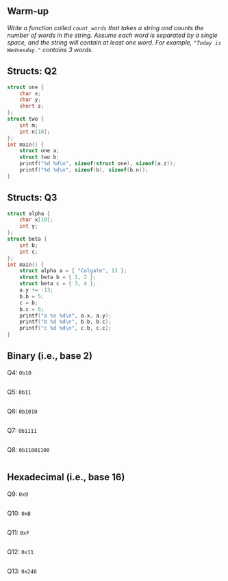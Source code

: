## Warm-up 
_Write a function called `count_words` that takes a string and counts the number of words in the string. Assume each word is separated by a single space, and the string will contain at least one word. For example, `"Today is Wednesday."` contains 3 words._

<div style="page-break-after: always;"></div>

## Structs: Q2
```C
struct one {
    char x;
    char y;
    short z;
};
struct two {
    int m;
    int n[10];
};
int main() {
    struct one a;
    struct two b;
    printf("%d %d\n", sizeof(struct one), sizeof(a.z));
    printf("%d %d\n", sizeof(b), sizeof(b.n));
}
```

<div style="page-break-after: always;"></div>

## Structs: Q3
```C
struct alpha {
    char x[10];
    int y;
};
struct beta {
    int b;
    int c;
};
int main() {
    struct alpha a = { "Colgate", 13 };
    struct beta b = { 1, 2 };
    struct beta c = { 3, 4 };
    a.y += -13;
    b.b = 5;
    c = b;
    b.c = 6;
    printf("a %s %d\n", a.x, a.y);
    printf("b %d %d\n", b.b, b.c);
    printf("c %d %d\n", c.b, c.c);
}
```

<div style="page-break-after: always;"></div>

## Binary (i.e., base 2)

Q4: `0b10`
```

```

Q5: `0b11`
```

```

Q6: `0b1010`
```

```

Q7: `0b1111`
```

```

Q8: `0b11001100`
```

```

<div style="page-break-after: always;"></div>

## Hexadecimal (i.e., base 16)

Q9: `0x9`
```

```

Q10: `0xB`
```

```

Q11: `0xF`
```

```

Q12: `0x11`
```

```

Q13: `0x248`
```

```